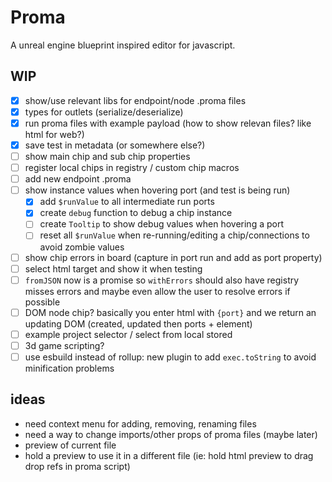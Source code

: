 # Proma

A unreal engine blueprint inspired editor for javascript.

## WIP

- [x] show/use relevant libs for endpoint/node .proma files
- [x] types for outlets (serialize/deserialize)
- [x] run proma files with example payload (how to show relevan files? like html for web?)
- [x] save test in metadata (or somewhere else?)
- [ ] show main chip and sub chip properties
- [ ] register local chips in registry / custom chip macros
- [ ] add new endpoint .proma
- [ ] show instance values when hovering port (and test is being run)
  - [x] add `$runValue` to all intermediate run ports
  - [x] create `debug` function to debug a chip instance
  - [ ] create `Tooltip` to show debug values when hovering a port
  - [ ] reset all `$runValue` when re-running/editing a chip/connections to avoid zombie values
- [ ] show chip errors in board (capture in port run and add as port property)
- [ ] select html target and show it when testing
- [ ] `fromJSON` now is a promise so `withErrors` should also have registry misses errors and maybe even allow the user to resolve errors if possible
- [ ] DOM node chip? basically you enter html with `{port}` and we return an updating DOM (created, updated then ports + element)
- [ ] example project selector / select from local stored
- [ ] 3d game scripting?
- [ ] use esbuild instead of rollup: new plugin to add `exec.toString` to avoid minification problems

## ideas

- need context menu for adding, removing, renaming files
- need a way to change imports/other props of proma files (maybe later)
- preview of current file
- hold a preview to use it in a different file (ie: hold html preview to drag drop refs in proma script)
